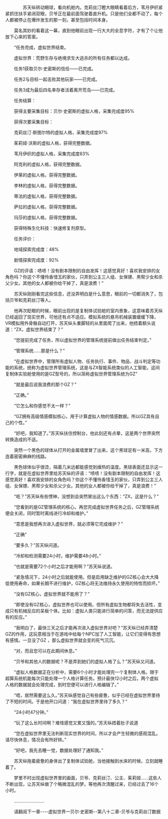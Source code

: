 <div class="read-content j_readContent" id="">
                <p>　　　　苏天纵转动眼球，看向机舱内。克莉丝汀瞪大眼睛看着后方，苇月伊织紧紧抓住扶手紧闭双眼，贝爷正在最前面驾驶着直升机。只是他们全都不动了，每个人都被停止在爆炸发生的那一刻，甚至包括时间本身。<p>　　莫名其妙的看着这一幕，直到他眼前出现一行大大的全息字符，才有了个让他放下心来的答案。<p>　　“任务完成，虚拟世界结束。<p>　　虚拟世界：荒野生存与绝境求生大逃杀的所有任务都以达成。<p>　　任务1获取贝尔·史密斯的信任——已完成。<p>　　任务2与目标一起击败其他玩家——已完成。<p>　　任务3成为最后四名幸存者活着离开荒岛——已完成。<p>　　任务结算：<p>　　获得主要采集目标：贝尔·史密斯的虚拟人格，采集完成度95%<p>　　获得次要采集目标：<p>　　克莉丝汀·斯图尔特的虚拟人格，采集完成度97%<p>　　茱莉娅·沃斯的虚拟人格，获得完整数据。<p>　　苇月伊织的虚拟人格，采集完成度83%<p>　　阿克利的虚拟人格，获得完整数据。<p>　　伊莱的虚拟人格，获得完整数据。<p>　　李林的虚拟人格，获得完整数据。<p>　　蒂法的虚拟人格，获得完整数据。<p>　　萨拉的虚拟人格，获得完整数据。<p>　　玛莎的虚拟人格，获得完整数据。<p>　　获得特殊生化科技：快速修复剂原型。<p>　　任务评价：<p>　　地域探索完成度：48%<p>　　剧情探索完成度：92%<p>　　GZ的评语：啧啧！没有剧本限制的自由发挥！这感觉真好！喜欢我安排的女角色吗？你这个不懂怜香惜玉的家伙，只弄到公主三人组、女保镖、黑帮少女和杀父少女。其他的女人都被你给干掉了，真是浪费！”<p>　　苏天纵刚刚看完这些信息，还没弄明白是什么意思，眼前的一切都消失了，包括贝爷和克莉丝汀等人。<p>　　他再次眨眼的时候，眼前出现的是复制体试验舱的室内景象，这意味着苏天纵已经返回了现实世界，可他还有点不适应。模拟系统的悬吊机械装置缓缓下降，VR模拟用外骨骼自动打开，苏天纵头重脚轻的从里面爬了出来，他捂着额头说道：“ZX，虚拟世界结束了？”<p>　　“您提前完成了任务，所以虚拟世界的管理系统提前做出任务结束判定。”<p>　　“管理系统……那是什么？”<p>　　“在虚拟世界中，管理所有虚拟人物、任务执行、事件、物品、战斗判定等功能的系统，统称为虚拟世界管理系统，这是与ZX智能系统类似的人工智能，这间复制体实验舱使用的是GZ型号的，所以简称虚拟世界管理系统为GZ”<p>　　“就是最后说我浪费的那个GZ？”<p>　　“正确。”<p>　　“它怎么和你感觉不太一样？”<p>　　“GZ拥有高级情感模拟核心，用于计算虚拟人物的情感数据。所以GZ具有自己的个性。”<p>　　“好吧，我知道了。”苏天纵扶住控制台，他此刻还有点晕，这是两个世界突然转换造成的不适。<p>　　突然一个黑色的球体从打开的金属墙里冒了出来，这个黑球足有一米高，下方连着密密麻麻的线路。<p>　　黑色球体似乎很烫，隔着几米远都能感觉到燥热的温度。黑球表面还显示这一行字，就是在虚拟世界里给苏天纵的评语：“啧啧！没有剧本限制的自由发挥！这感觉真好！喜欢我安排的女角色吗？你这个不懂怜香惜玉的家伙，只弄到公主三人组、女保镖、黑帮少女和杀父少女。其他的女人都被你给干掉了，真是浪费！”<p>　　“呃？”苏天纵有些愣神，没想到会突然冒出这么个东西：“ZX，这是什么？”<p>　　“您看到的是GZ管理系统的核心，再您完成虚拟世界任务之后，GZ管理系统便会关闭，同时暂时离线进行冷却和维护。”<p>　　“意思是我想再次进入虚拟世界，就必须等它完成维护？”<p>　　“正确”<p>　　“要多久？”苏天纵问道。<p>　　“冷却和检测需要24小时，维护需要48小时。”<p>　　“也就是需要72个小时之后才能用啊？”苏天纵说道。<p>　　“紧急情况下，24小时之后就能使用。但是启用缺乏维护的GZ核心会大大降低使用寿命，如果长期不进行维护，GZ核心将无法维持永久使用的特性而损坏。”<p>　　“没有GZ核心，虚拟世界就不能用了？”<p>　　“即使没有GZ核心，虚拟世界也可以使用。但所有虚拟生物都将失去活性，变成只有机械反应的呆板个体。比如：虚拟人类只能进行简单的问答，而无法提供应有的反应。”<p>　　“我明白了，最快三天之后才能再次进入虚拟世界对吧？”苏天纵已经弄清楚GZ的作用，这玩意相当于在游戏中给每个NPC加了人工智能，让它们变得有思想有感情。一旦没了GZ ，那么虚拟世界就会变的死气沉沉。<p>　　“对，而且您可以在此期间休息。”<p>　　“贝爷和其他人的数据呢？不是弄到她们的虚拟人格了么？”苏天纵又问道。<p>　　“虚拟人格数据正在分析中，需要6个小时才能处理完一个复制体人格。限于超算系统机能每次只能处理一个人格计算任务。预计最快12小时之后，两个虚拟人格的数据就会处理完成，到时您便可以进行人格编辑了。”<p>　　“唔，居然需要这么久。”苏天纵感觉自己有些疲惫，似乎已经在虚拟世界里待了不短的时间。于是他开口问道：“我在虚拟世界里待了多久？”<p>　　“24小时47分钟。”<p>　　“玩了这么长时间啊？难怪感觉又累又饿的。”苏天纵捂着肚子说道<p>　　“您在虚拟世界里无法判断现实世界的时间，所以才会产生轻微的感观混乱。请尽快休息，情况会有所好转。”<p>　　“好吧，我先去睡一觉，数据处理好了通知我。”<p>　　苏天纵拖着疲惫的身体出了复制体试验舱，当他接触到水床的时候，立刻就睡着了。<p>　　梦里不时出现虚拟世界里的画面，贝爷、克莉丝汀、公主、茱莉娅……这些人不断出现，让苏天纵做了个略微混乱的梦。等他再次清醒过来，已经过去了16个小时。<p>　　……………………<p>　　请翻阅下一章----虚拟世界一贝尔·史密斯--第八十二章-贝爷与克莉丝汀数据<p>　　<p> 
            </div>